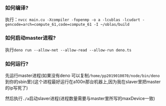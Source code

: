 ### 如何编译?

执行：`nvcc main.cu -Xcompiler -fopenmp -o a -lcublas -lcudart -gencode=arch=compute_61,code=compute_61 -I ~/oblas/build`

### 如何启动master进程?

执行`deno run --allow-net --allow-read --allow-run deno.ts`

### 如何运行?

先运行master进程(如果没有deno 可以复制`/home/pp2019010070/node/bin/deno`到你的sbin里)(这个进程最好运行在a100n那台机器上,因为我在slaver里把master的ip写死了)

然后执行`./a`启动slaver进程(进程数量需要与master里所写的maxDevice一致)